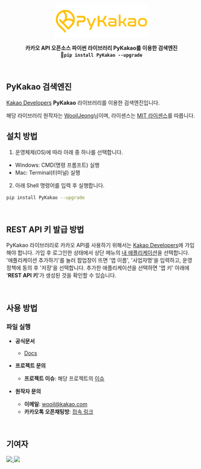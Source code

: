 <div align="center">

<img src="https://github.com/WooilJeong/PyKakao/blob/main/assets/img/logo.png?raw=true" width="250" />

<b>카카오 API 오픈소스 파이썬 라이브러리 PyKakao를 이용한 검색엔진</b><br>
<b>🚀`pip install PyKakao --upgrade`</b>

</div>

<br>

<div align="left">

## PyKakao 검색엔진

[Kakao Developers](https://developers.kakao.com/) **PyKakao** 라이브러리를 이용한 검색엔진입니다.

해당 라이브러리 원작자는 [WooilJeong](https://github.com/WooilJeong)님이며, 라이센스는 [MIT 라이센스](https://github.com/WoongJiKang/PyKakao?tab=License-1-ov-file#)를 따릅니다.
<br>

## 설치 방법

1. 운영체제(OS)에 따라 아래 중 하나를 선택합니다.

- Windows: CMD(명령 프롬프트) 실행
- Mac: Terminal(터미널) 실행

2. 아래 Shell 명령어를 입력 후 실행합니다.

```bash
pip install PyKakao --upgrade
```

<br>

## REST API 키 발급 방법

PyKakao 라이브러리로 카카오 API를 사용하기 위해서는 [Kakao Developers](https://developers.kakao.com/)에 가입해야 합니다. 가입 후 로그인한 상태에서 상단 메뉴의 [내 애플리케이션](https://developers.kakao.com/console/app)을 선택합니다. '애플리케이션 추가하기'를 눌러 팝업창이 뜨면 '앱 이름', '사업자명'을 입력하고, 운영정책에 동의 후 '저장'을 선택합니다. 추가한 애플리케이션을 선택하면 '앱 키' 아래에 '**REST API 키**'가 생성된 것을 확인할 수 있습니다.

<br>

## 사용 방법

### 파일 실행

- **공식문서**
  - [Docs](https://wooiljeong.github.io/PyKakao/)

- **프로젝트 문의**
  - **프로젝트 이슈**: 해당 프로젝트의 [이슈](https://github.com/WoongJiKang/PyKakao/issues)

- **원작자 문의**
  - **이메일**: wooil@kakao.com  
  - **카카오톡 오픈채팅방**: [접속 링크](https://open.kakao.com/o/gh1N1kJe)

<br>

## 기여자

<a href="https://github.com/WoongJiKang/PyKakao/graphs/contributors">
  <img src="https://contrib.rocks/image?repo=WoongJiKang/pykakao" />
  <img src="https://contrib.rocks/image?repo=kwj00310/pykakao" />
</a>

<br>
